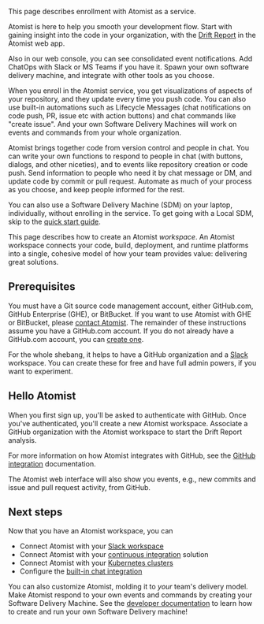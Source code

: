 This page describes enrollment with Atomist as a service.

Atomist is here to help you smooth your development flow.
Start with gaining insight into the code in your organization, with the
[Drift Report](drift-report.md) in the Atomist web app.

Also in
our web console, you can see consolidated event notifications.  Add ChatOps
with Slack or MS Teams if you have it.  Spawn your own software delivery machine,
and integrate with other tools as you choose.

When you
enroll in the Atomist service, you get visualizations of aspects of your repository,
and they update every time you push code. You can also use built-in automations such as
Lifecycle Messages (chat notifications on code push, PR, issue etc
with action buttons) and chat commands like "create issue". And your own
Software Delivery Machines will work on events and commands from your
whole organization.

Atomist brings together code from version control and people in chat. You can write
your own functions to respond to people in chat (with buttons, dialogs, and other niceties),
and to events like repository creation or code push. Send information to people who need it by
chat message or DM, and update code by commit or pull request. Automate as much of your process as
you choose, and keep people informed for the rest.

You can also use a Software Delivery Machine (SDM) on your laptop,
individually, without enrolling in the service.  To get going with a
Local SDM, skip to the [quick start guide][quick-start].

This page describes how to create an Atomist _workspace_.  An Atomist
workspace connects your code, build, deployment, and runtime platforms
into a single, cohesive model of how your team provides value:
delivering great solutions.

[quick-start]: ../quick-start.md (Atomist Developer Quick Start)

## Prerequisites

You must have a Git source code management account, either GitHub.com,
GitHub Enterprise (GHE), or BitBucket.  If you want to use Atomist
with GHE or BitBucket, please <a class="contact"
href="mailto:support@atomist.com" title="Contact Atomist">contact
Atomist</a>.  The remainder of these instructions assume you have a
GitHub.com account.  If you do not already have a GitHub.com account,
you can [create one][github-create].

For the whole shebang, it helps to have a GitHub organization and a
[Slack][slack] workspace.  You can create these for free and have full
admin powers, if you want to experiment.

[github-create]: https://github.com/join (Join GitHub)
[slack]: https://slack.com/ (Slack)

## Hello Atomist

When you first sign up, you'll be asked to authenticate with GitHub.
Once you've authenticated, you'll create a new Atomist workspace.
Associate a GitHub organization with the Atomist
workspace to start the Drift Report analysis.

For more information on how Atomist
integrates with GitHub, see the [GitHub integration][atomist-github]
documentation.

The Atomist web interface will also show you events, e.g., new commits and
issue and pull request activity, from GitHub.

[www]: https://atomist.com/ (Atomist - How Teams Deliver Software)
[atomist-github]: github.md (Atomist and GitHub)

## Next steps

Now that you have an Atomist workspace, you can

* Connect Atomist with your [Slack workspace][atomist-slack]
* Connect Atomist with your [continuous integration][atomist-ci]
    solution
* Connect Atomist with your [Kubernetes clusters][atomist-kube]
* Configure the [built-in chat integration][configure-lifecycle]

You can also customize Atomist, molding it to _your_ team's delivery
model.  Make Atomist respond to your own events and commands by
creating your Software Delivery Machine.  See the [developer
documentation][dev] to learn how to create and run your own Software
Delivery machine!

[atomist-slack]: slack.md (Atomist and Slack)
[atomist-ci]: ci.md (Atomist and Continuous Integration)
[atomist-kube]: ../pack/kubernetes/index.md (Atomist and Kubernetes)
[dev]: ../developer/sdm.md (Atomist Developer Guide)
[configure-lifecycle]: ../user/lifecycle.md (Atomist Lifecycle Messages)
